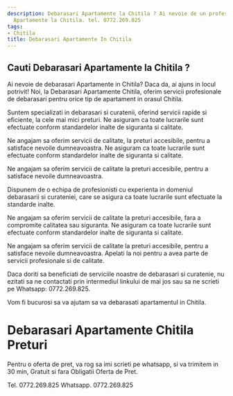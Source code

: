 ```yaml
---
description: Debarasari Apartamente la Chitila ? Ai nevoie de un profesionist in Debarasari
  Apartamente la Chitila. tel. 0772.269.825
tags:
- Chitila
title: Debarasari Apartamente In Chitila
---
```



## Cauti Debarasari Apartamente la Chitila ?

Ai nevoie de debarasari Apartamente in Chitila? Daca da, ai ajuns in locul potrivit! Noi, la Debarasari Apartamente Chitila, oferim servicii profesionale de debarasari pentru orice tip de apartament in orasul Chitila. 

Suntem specializati in debarasari si curatenii, oferind servicii rapide si eficiente, la cele mai mici preturi. Ne asiguram ca toate lucrarile sunt efectuate conform standardelor inalte de siguranta si calitate. 

Ne angajam sa oferim servicii de calitate, la preturi accesibile, pentru a satisface nevoile dumneavoastra. Ne asiguram ca toate lucrarile sunt efectuate conform standardelor inalte de siguranta si calitate. 

Ne angajam sa oferim servicii de calitate la preturi accesibile, pentru a satisface nevoile dumneavoastra. 

Dispunem de o echipa de profesionisti cu experienta in domeniul debarasarii si curateniei, care se asigura ca toate lucrarile sunt efectuate la standarde inalte. 

Ne angajam sa oferim servicii de calitate la preturi accesibile, fara a compromite calitatea sau siguranta. Ne asiguram ca toate lucrarile sunt efectuate conform standardelor inalte de siguranta si calitate. 

Ne angajam sa oferim servicii de calitate la preturi accesibile, pentru a satisface nevoile dumneavoastra. Apelati la noi pentru a avea parte de servicii profesionale si de calitate.

Daca doriti sa beneficiati de serviciile noastre de debarasari si curatenie, nu ezitati sa ne contactati prin intermediul linkului de mai jos sau sa ne scrieti pe Whatsapp: 0772.269.825. 

Vom fi bucurosi sa va ajutam sa va debarasati apartamentul in Chitila.

# Debarasari Apartamente Chitila Preturi
Pentru o oferta de pret, va rog sa imi scrieti pe whatsapp, si va trimitem in 30 min, Gratuit si fara Obligatii Oferta de Pret.

Tel. 0772.269.825
Whatsapp. 0772.269.825